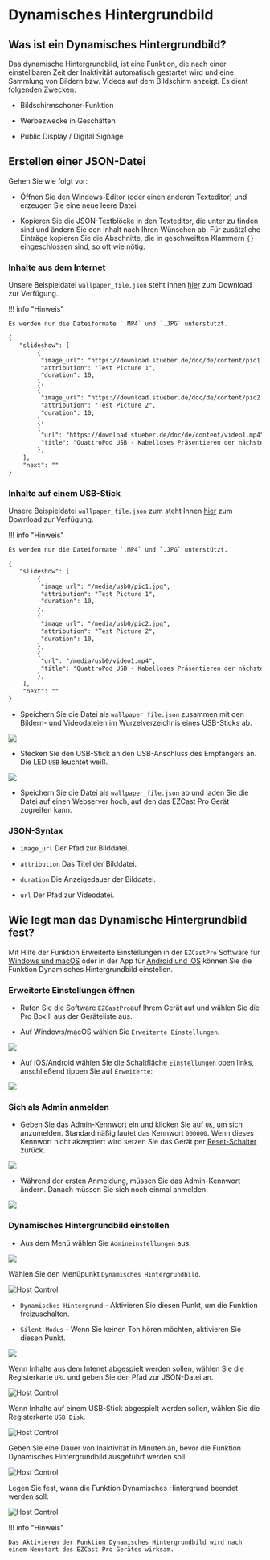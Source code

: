 # Dynamisches Hintergrundbild

## Was ist ein Dynamisches Hintergrundbild?

Das dynamische Hintergrundbild, ist eine Funktion, die nach einer einstellbaren Zeit der Inaktivität automatisch gestartet wird und eine Sammlung von Bildern bzw. Videos auf dem Bildschirm anzeigt. Es dient folgenden Zwecken:

* Bildschirmschoner-Funktion

* Werbezwecke in Geschäften

* Public Display / Digital Signage

## Erstellen einer JSON-Datei

Gehen Sie wie folgt vor:

* Öffnen Sie den Windows-Editor (oder einen anderen Texteditor) und erzeugen Sie eine neue leere Datei.

* Kopieren Sie die JSON-Textblöcke in den Texteditor, die unter zu finden sind und ändern Sie den Inhalt nach Ihren Wünschen ab. Für zusätzliche Einträge kopieren Sie die Abschnitte, die in geschweiften Klammern `{}` eingeschlossen sind, so oft wie nötig.


### Inhalte aus dem Internet

Unsere Beispieldatei `wallpaper_file.json` steht Ihnen [hier](https://download.stueber.de/doc/de/content/wallpaper_file.json) zum Download zur Verfügung.

!!! info "Hinweis"

    Es werden nur die Dateiformate `.MP4` und `.JPG` unterstützt.
	

```` xml
{
   "slideshow": [
		{
         "image_url": "https://download.stueber.de/doc/de/content/pic1.jpg",
         "attribution": "Test Picture 1",
         "duration": 10,
		},
		{
         "image_url": "https://download.stueber.de/doc/de/content/pic2.jpg",
         "attribution": "Test Picture 2",
         "duration": 10,
		},
		{
         "url": "https://download.stueber.de/doc/de/content/video1.mp4",
         "title": "QuattroPod USB - Kabelloses Präsentieren der nächsten Generation",
		},  	  	       
	],
	"next": ""
}
````

### Inhalte auf einem USB-Stick

Unsere Beispieldatei `wallpaper_file.json` zum steht Ihnen [hier](https://download.stueber.de/doc/de/content/usb/wallpaper_file.json) zum Download zur Verfügung. 

!!! info "Hinweis"

    Es werden nur die Dateiformate `.MP4` und `.JPG` unterstützt.
	
```` xml
{
   "slideshow": [
		{
         "image_url": "/media/usb0/pic1.jpg",
         "attribution": "Test Picture 1",
         "duration": 10,
		},
		{
         "image_url": "/media/usb0/pic2.jpg",
         "attribution": "Test Picture 2",
         "duration": 10,
		},
		{
         "url": "/media/usb0/video1.mp4",
         "title": "QuattroPod USB - Kabelloses Präsentieren der nächsten Generation",
		},  	  	       
	],
	"next": ""
}
````

* Speichern Sie die Datei als `wallpaper_file.json` zusammen mit den Bildern- und Videodateien im Wurzelverzeichnis eines USB-Sticks ab.

![](/assets/img/Dynamic.Wallpaper.savefiles.usb.png)

* Stecken Sie den USB-Stick an den USB-Anschluss des Empfängers an. Die LED `USB` leuchtet weiß.

![](/assets/img/EZP-connect.USBStick.png)

* Speichern Sie die Datei als `wallpaper_file.json` ab und laden Sie die Datei auf einen Webserver hoch, auf den das EZCast Pro Gerät zugreifen kann.
	
### JSON-Syntax

* `image_url` Der Pfad zur Bilddatei.

* `attribution` Das Titel der Bilddatei.

* `duration` Die Anzeigedauer der Bilddatei.

* `url` Der Pfad zur Videodatei.

## Wie legt man das Dynamische Hintergrundbild fest?

Mit Hilfe der Funktion Erweiterte Einstellungen in der `EZCastPro` Software für [Windows und macOS](quickstart.md#InstallSoftware) oder in der App für [Android und iOS](quickstart.md#InstallApp) können Sie die Funktion Dynamisches Hintergrundbild einstellen.

### Erweiterte Einstellungen öffnen

* Rufen Sie die Software `EZCastPro`auf Ihrem Gerät auf und wählen Sie die Pro Box II aus der Geräteliste aus.

* Auf Windows/macOS wählen Sie `Erweiterte Einstellungen`.

![](/assets/img/Win-App-Advanced-Settings.png)

* Auf iOS/Android wählen Sie die Schaltfläche `Einstellungen` oben links, anschließend tippen Sie auf `Erweiterte`:

![](/assets/img/iOS_adv-settings.png)

### Sich als Admin anmelden

* Geben Sie das Admin-Kennwort ein und klicken Sie auf `OK`, um sich anzumelden. Standardmäßig lautet das Kennwort `000000`. Wenn dieses Kennwort nicht akzeptiert wird setzen Sie das Gerät per [Reset-Schalter](reset.md#zurücksetzen-per-reset-schalter) zurück.

![](/assets/img/EZCastII_Login.png)

* Während der ersten Anmeldung, müssen Sie das Admin-Kennwort ändern. Danach müssen Sie sich noch einmal anmelden.

![](/assets/img/new_password.png)

### Dynamisches Hintergrundbild einstellen

* Aus dem Menü wählen Sie `Admineinstellungen` aus:

![](/assets/img/ezcastpro.II.select.adminsettings.png)

Wählen Sie den Menüpunkt `Dynamisches Hintergrundbild`.

![Host Control](/assets/img/dyn.hintergrund.ein.png)

* `Dynamisches Hintergrund` - Aktivieren Sie diesen Punkt, um die Funktion freizuschalten.

* `Silent-Modus` - Wenn Sie keinen Ton hören möchten, aktivieren Sie diesen Punkt.

![](/assets/img/Dynamic.Wallpaper.activate.png)

Wenn Inhalte aus dem Intenet abgespielt werden sollen, wählen Sie die Registerkarte `URL` und geben Sie den Pfad zur JSON-Datei an. 

![Host Control](/assets/img/Dynamic.Wallpaper.URL.png)

Wenn Inhalte auf einem USB-Stick abgespielt werden sollen, wählen Sie die Registerkarte `USB Disk`. 

![Host Control](/assets/img/Dynamic.Wallpaper.USB.png)

Geben Sie eine Dauer von Inaktivität in Minuten an, bevor die Funktion Dynamisches Hintergrundbild ausgeführt werden soll:

![Host Control](/assets/img/Dynamic.Wallpaper.minutes.png)

Legen Sie fest, wann die Funktion Dynamisches Hintergrund beendet werden soll:

![Host Control](/assets/img/Dynamic.Wallpaper.end.png)

!!! info "Hinweis"

    Das Aktivieren der Funktion Dynamisches Hintergrundbild wird nach einem Neustart des EZCast Pro Gerätes wirksam.
